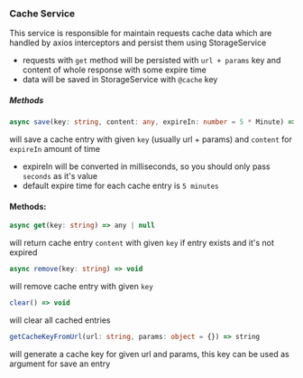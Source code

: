 ### Cache Service
This service is responsible for maintain requests cache data which are handled by axios interceptors and persist them using StorageService<br/>

* requests with `get` method will be persisted with `url + params` key and content of whole response with some expire time
* data will be saved in StorageService with `@cache` key 

##### Methods

```typescript 
async save(key: string, content: any, expireIn: number = 5 * Minute) => void
```
will save a cache entry with given `key` (usually url + params) and `content` for `expireIn` amount of time
* expireIn will be converted in milliseconds, so you should only pass `seconds` as it's value
* default expire time for each cache entry is `5 minutes`

#### Methods:

```typescript
async get(key: string) => any | null
```
will return cache entry `content` with given `key` if entry exists and it's not expired
  ```typescript
async remove(key: string) => void
```
will remove cache entry with given `key` 
```typescript
clear() => void
```
will clear all cached entries
```typescript
getCacheKeyFromUrl(url: string, params: object = {}) => string
```
will generate a cache key for given url and params, this key can be used as argument for save an entry
